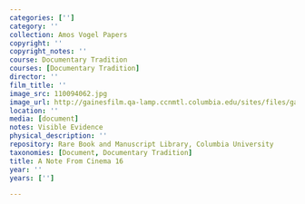 ```yaml
---
categories: ['']
category: ''
collection: Amos Vogel Papers
copyright: ''
copyright_notes: ''
course: Documentary Tradition
courses: [Documentary Tradition]
director: ''
film_title: ''
image_src: 110094062.jpg
image_url: http://gainesfilm.qa-lamp.ccnmtl.columbia.edu/sites/files/gainesfilm/images/110094062.jpg
location: ''
media: [document]
notes: Visible Evidence
physical_description: ''
repository: Rare Book and Manuscript Library, Columbia University
taxonomies: [Document, Documentary Tradition]
title: A Note From Cinema 16
year: ''
years: ['']

---
```

